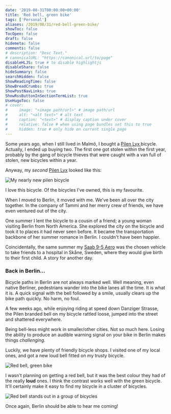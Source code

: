 ```yaml
---
date: '2019-08-31T00:00:00+00:00'
title: 'Red bell, green bike'
tags: ['Personal']
aliases: /2019/08/31/red-bell-green-bike/
showToc: false
TocOpen: false
draft: false
hidemeta: false
comments: false
# description: "Desc Text."
# canonicalURL: "https://canonical.url/to/page"
disableHLJS: true # to disable highlightjs
disableShare: false
hideSummary: false
searchHidden: false
ShowReadingTime: false
ShowBreadCrumbs: true
ShowPostNavLinks: true
ShowRssButtonInSectionTermList: true
UseHugoToc: false
# cover:
#     image: "<image path/url>" # image path/url
#     alt: "<alt text>" # alt text
#     caption: "<text>" # display caption under cover
#     relative: false # when using page bundles set this to true
#     hidden: true # only hide on current single page
---
```


Some years ago, when I still lived in Malmö, I bought a [Pilen Lyx ][pilen-lyx] bicycle. Actually, I ended up buying two. The first one got stolen within the first year, probably by the gang of bicycle thieves that were caught with a van full of stolen, new bicycles within a year.

Anyway, my *second* [Pilen Lyx][pilen-lyx] looked like this:

![My nearly new pilen bicycle][1]

I love this bicycle. Of the bicycles I've owned, this is my favourite.

When I moved to Berlin, it moved with me. We've been all over the city together. In the company of Tammi and her merry crew of friends, we have even ventured out of the city.

One summer I lent the bicycle to a cousin of a friend; a young woman visiting Berlin from North America. She explored the city on the bicycle and took it to places it had never seen before. It became the transportation backbone of her summer romance in Berlin. I couldn't have been happier.

Coincidentally, the same summer my [Saab 9-5 Aero][aero] was the chosen vehicle to take friends to a hospital in Skåne, Sweden, where they would give birth to their first child. A story for another day.

### Back in Berlin...

Bicycle paths in Berlin are not always marked well. Well meaning, even native Berliner, pedestrians wander into the bike lanes all the time. It is what it is. A quick signal with the bell followed by a smile, usually clears up the bike path quickly. No harm, no foul.

A few weeks ago, while enjoying riding at speed down Danziger Strasse, the Pilen branded bell on my bicycle rattled loose, jumped into the street and shattered everywhere.

Being bell-less might work in smaller/other cities. Not so much here. Losing the ability to produce an audible warning signal on your bike in Berlin makes things *challenging*.

Luckily, we have plenty of friendly bicycle shops. I visited one of my local ones, and got a new loud bell fitted on my trusty bicycle.

![Red bell, green bike][2]

I wasn't planning on getting a red bell, but it was the best colour they had of the really **loud** ones. I think the contrast works well with the green bicycle. It'll certainly make it easy to find my bicycle in a cluster of bicycles.

![Red bell stands out in a group of bicycles][3]

Once again, Berlin should be able to hear me coming!

[aero]: https://en.wikipedia.org/wiki/Saab_9-5#Aero
[pilen-lyx]: https://www.pilencykel.se/en/pilen-lyx-gents-duragreen-brooks-b66-brown/
[1]: /images/2019-08-31/1-800.jpg
[2]: /images/2019-08-31/2-800.jpg
[3]: /images/2019-08-31/3-800.jpg

